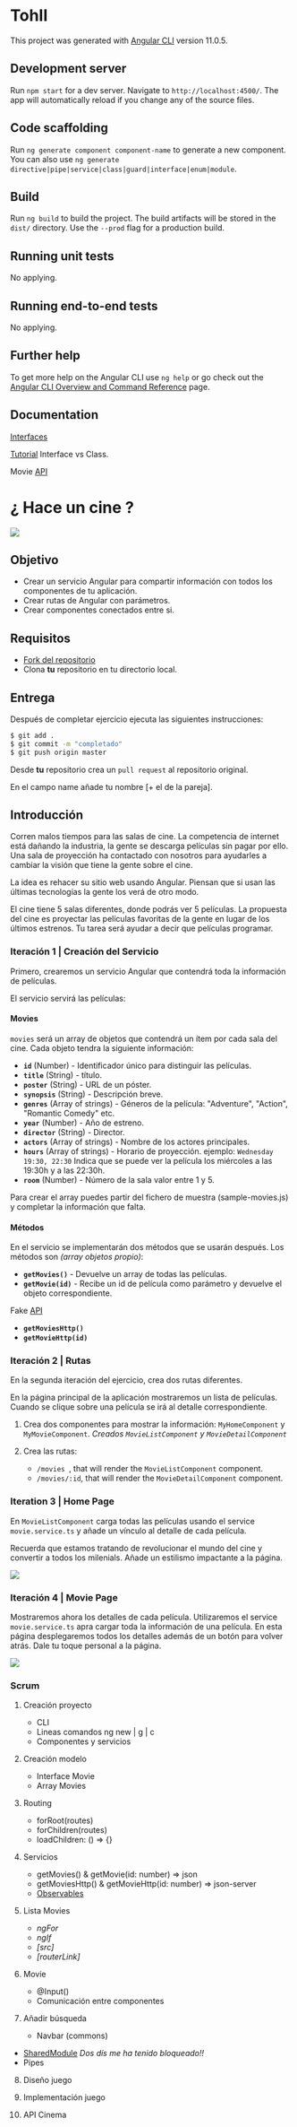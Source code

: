 # TohII

This project was generated with [Angular CLI](https://github.com/angular/angular-cli) version 11.0.5.

## Development server

Run `npm start` for a dev server. Navigate to `http://localhost:4500/`. The app will automatically reload if you change any of the source files.

## Code scaffolding

Run `ng generate component component-name` to generate a new component. You can also use `ng generate directive|pipe|service|class|guard|interface|enum|module`.

## Build

Run `ng build` to build the project. The build artifacts will be stored in the `dist/` directory. Use the `--prod` flag for a production build.

## Running unit tests

No applying.

## Running end-to-end tests

No applying.

## Further help

To get more help on the Angular CLI use `ng help` or go check out the [Angular CLI Overview and Command Reference](https://angular.io/cli) page.

## Documentation

[Interfaces](https://stackoverflow.com/questions/40973074/difference-between-interfaces-and-classes-in-typescript)

[Tutorial](https://ultimatecourses.com/blog/classes-vs-interfaces-in-typescript) Interface vs Class.

Movie [API](https://www.themoviedb.org/documentation/api)


# ¿ Hace un cine ?

![](https://imgur.com/nPVcCjj.jpg)

## Objetivo

- Crear un servicio Angular para compartir información con todos los componentes de tu aplicación.
- Crear rutas de Angular con parámetros.
- Crear componentes conectados entre si.

## Requisitos

- [Fork del repositorio](https://guides.github.com/activities/forking/)
- Clona **tu** repositorio en tu directorio local.

## Entrega

Después de completar ejercicio ejecuta las siguientes instrucciones:

```bash
$ git add .
$ git commit -m "completado"
$ git push origin master
```

Desde **tu** repositorio crea un `pull request` al repositorio original.

En el campo name añade tu nombre [+ el de la pareja].

## Introducción

Corren malos tiempos para las salas de cine. La competencia de internet está dañando la industria, la gente se descarga películas sin pagar por ello. Una sala de proyección ha contactado con nosotros para ayudarles a cambiar la visión que tiene la gente sobre el cine.

La idea es rehacer su sitio web usando Angular. Piensan que si usan las últimas tecnologías la gente los verá de otro modo.

El cine tiene 5 salas diferentes, donde podrás ver 5 películas. La propuesta del cine es proyectar las películas favoritas de la gente en lugar de los últimos estrenos. Tu tarea será ayudar a decir que películas programar.


### Iteración 1 | Creación del Servicio

Primero, crearemos un servicio Angular que contendrá toda la información de películas.

El servicio servirá las películas:

#### Movies

`movies` será un array de objetos que contendrá un ítem por cada sala del cine. Cada objeto tendra la siguiente información:

- **`id`** (Number) - Identificador único para distinguir las películas.
- **`title`** (String) - título.
- **`poster`** (String) - URL de un póster.
- **`synopsis`** (String) - Descripción breve.
- **`genres`** (Array of strings) - Géneros de la película: "Adventure", "Action", "Romantic Comedy" etc.
- **`year`** (Number) - Año de estreno.
- **`director`** (String) - Director.
- **`actors`** (Array of strings) - Nombre de los actores principales.
- **`hours`** (Array of strings) - Horario de proyección. ejemplo: `Wednesday 19:30, 22:30` Indica que se puede ver la película los miércoles a las  19:30h y a las 22:30h.
- **`room`** (Number) - Número de la sala valor entre 1 y 5.

Para crear el array puedes partir del fichero de muestra (sample-movies.js) y completar la información que falta. 

#### Métodos

En el servicio se implementarán dos métodos que se usarán después. Los métodos son *(array objetos propio)*:

- **`getMovies()`** - Devuelve un array de todas las películas.
- **`getMovie(id)`** - Recibe un id de película como parámetro y devuelve el objeto correspondiente.

Fake [API](https://my-json-server.typicode.com/naranjito72/hace-un-cine/movies)

- **`getMoviesHttp()`** 
- **`getMovieHttp(id)`** 

### Iteración 2 | Rutas

En la segunda iteración del ejercicio, crea dos rutas diferentes.

En la página principal de la aplicación mostraremos un lista de películas. Cuando se clique sobre una película se irá al detalle correspondiente.

1. Crea dos componentes para mostrar la información: `MyHomeComponent` y `MyMovieComponent`. *Creados `MovieListComponent` y `MovieDetailComponent`*

2. Crea las rutas:
   - `/movies `, that will render the `MovieListComponent` component.
   - `/movies/:id`, that will render the `MovieDetailComponent` component.


### Iteration 3 | Home Page

En `MovieListComponent` carga todas las películas usando el service  `movie.service.ts` y añade un vínculo al detalle de cada película.

Recuerda que estamos tratando de revolucionar el mundo del cine y convertir a todos los milenials. Añade un estilismo impactante a la página.

![](https://imgur.com/ho1XP03.png)

### Iteración 4 | Movie Page

Mostraremos ahora los detalles de cada película. Utilizaremos el service `movie.service.ts` apra cargar toda la información de una película. En esta página desplegaremos todos los detalles además de un botón para volver atrás.
Dale tu toque personal a la página.

![](https://imgur.com/kTenY67.png)

### Scrum

1. Creaci&oacute;n proyecto
	- CLI
	- Lineas comandos ng new | g | c
	- Componentes y servicios

2. Creación modelo
	- Interface Movie
	- Array Movies
	
3. Routing
	- forRoot(routes)
	- forChildren(routes)
	- loadChildren: () => {}
	
4. Servicios
	- getMovies() & getMovie(id: number) => json
	- getMoviesHttp() & getMovieHttp(id: number) => json-server
	- [Observables](https://www.youtube.com/watch?v=Tux1nhBPl_w)
	
5. Lista Movies
	- *ngFor*
	- *ngIf*
	- *[src]*
	- *[routerLink]*
	
6. Movie
	- @Input()
	- Comunicaci&oacute;n entre componentes

7. A&ntilde;adir b&uacute;squeda
	- Navbar (commons)
  - [SharedModule](https://stackoverflow.com/questions/61148358/angular-custom-pipe-not-working-pipe-not-found) *Dos d&iacute;s me ha tenido bloqueado!!*
  - Pipes
  
	
8. Dise&ntilde;o juego

9. Implementaci&oacute;n juego

10. API Cinema
	

